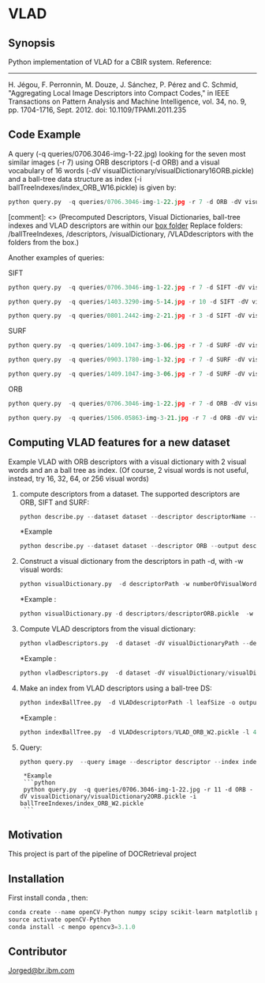 # VLAD
## Synopsis

Python implementation of VLAD  for a CBIR system. 
Reference:

---
H. Jégou, F. Perronnin, M. Douze, J. Sánchez, P. Pérez and C. Schmid, "Aggregating Local Image Descriptors into Compact Codes," in IEEE Transactions on Pattern Analysis and Machine Intelligence, vol. 34, no. 9, pp. 1704-1716, Sept. 2012.
doi: 10.1109/TPAMI.2011.235



## Code Example

A query (-q queries/0706.3046-img-1-22.jpg) looking for the seven most similar images (-r 7) using ORB descriptors (-d ORB) and a visual vocabulary of 16 words (-dV visualDictionary/visualDictionary16ORB.pickle) and a ball-tree data structure as index (-i ballTreeIndexes/index_ORB_W16.pickle) is given by:

```python
python query.py  -q queries/0706.3046-img-1-22.jpg -r 7 -d ORB -dV visualDictionary/visualDictionary16ORB.pickle -i ballTreeIndexes/index_ORB_W16.pickle
```
[//]: # (This may be the most platform independent comment)
[comment]: <> (Precomputed Descriptors, Visual Dictionaries, ball-tree indexes and VLAD descriptors are within our  [box folder](https://ibm.box.com/s/yr1g795bbf6tjj8et5fadycyhu5hwvj0)
Replace folders: /ballTreeIndexes, /descriptors, /visualDictionary, /VLADdescriptors with the folders from the box.)

Another examples of queries:

SIFT
```python
python query.py  -q queries/0706.3046-img-1-22.jpg -r 7 -d SIFT -dV visualDictionary/visualDictionary16SIFT.pickle -i ballTreeIndexes/index_SIFT_W16.pickle

python query.py  -q queries/1403.3290-img-5-14.jpg -r 10 -d SIFT -dV visualDictionary/visualDictionary64SIFT.pickle -i ballTreeIndexes/index_SIFT_W64.pickle   

python query.py  -q queries/0801.2442-img-2-21.jpg -r 3 -d SIFT -dV visualDictionary/visualDictionary256SIFT.pickle -i ballTreeIndexes/index_SIFT_W256.pickle
```

SURF
```python
python query.py  -q queries/1409.1047-img-3-06.jpg -r 7 -d SURF -dV visualDictionary/visualDictionary256SURF.pickle -i ballTreeIndexes/index_SURF_W256.pickle

python query.py  -q queries/0903.1780-img-1-32.jpg -r 7 -d SURF -dV visualDictionary/visualDictionary256SURF.pickle -i ballTreeIndexes/index_SURF_W256.pickle

python query.py  -q queries/1409.1047-img-3-06.jpg -r 7 -d SURF -dV visualDictionary/visualDictionary16SURF.pickle -i ballTreeIndexes/index_SURF_W16.pickle
```


ORB
```python
python query.py  -q queries/0706.3046-img-1-22.jpg -r 7 -d ORB -dV visualDictionary/visualDictionary16ORB.pickle -i ballTreeIndexes/index_ORB_W16.pickle

python query.py  -q queries/1506.05863-img-3-21.jpg -r 7 -d ORB -dV visualDictionary/visualDictionary16ORB.pickle -i ballTreeIndexes/index_ORB_W16.pickle
```

## Computing VLAD features for a new dataset
Example VLAD with ORB descriptors with a visual dictionary with 2 visual words and an a ball tree as index. (Of course, 2 visual words is not useful, instead,  try 16, 32, 64, or 256 visual words)

1. compute descriptors from a dataset. The supported descriptors are ORB, SIFT and SURF:
	```python
	python describe.py --dataset dataset --descriptor descriptorName --output output
	```
	*Example
	```python
	python describe.py --dataset dataset --descriptor ORB --output descriptors/descriptorORB
	```

2.  Construct a visual dictionary from the descriptors in path -d, with -w visual words:
	```python
	python visualDictionary.py  -d descriptorPath -w numberOfVisualWords -o output
	```
	*Example :
	```python
	python visualDictionary.py -d descriptors/descriptorORB.pickle  -w 2 -o visualDictionary/visualDictionary2ORB
	```

3. Compute VLAD descriptors from the visual dictionary:
	```python
	python vladDescriptors.py  -d dataset -dV visualDictionaryPath --descriptor descriptorName -o output
	```
	*Example :
	```python
	python vladDescriptors.py  -d dataset -dV visualDictionary/visualDictionary2ORB.pickle --descriptor ORB -o VLADdescriptors/VLAD_ORB_W2
	```
	
4.  Make an index from VLAD descriptors using  a ball-tree DS:
	```python
	python indexBallTree.py  -d VLADdescriptorPath -l leafSize -o output
	```
	*Example :
	```python
	python indexBallTree.py  -d VLADdescriptors/VLAD_ORB_W2.pickle -l 40 -o ballTreeIndexes/index_ORB_W2
	```

5. Query:
	```python
	python query.py  --query image --descriptor descriptor --index indexTree --retrieve retrieve
	```
        *Example
        ```python
        python query.py  -q queries/0706.3046-img-1-22.jpg -r 11 -d ORB -dV visualDictionary/visualDictionary2ORB.pickle -i ballTreeIndexes/index_ORB_W2.pickle
        ```


## Motivation

This project is part of the pipeline of DOCRetrieval project

## Installation

First install conda , then:

```python
conda create --name openCV-Python numpy scipy scikit-learn matplotlib python=3
source activate openCV-Python
conda install -c menpo opencv3=3.1.0
```

## Contributor
Jorged@br.ibm.com



